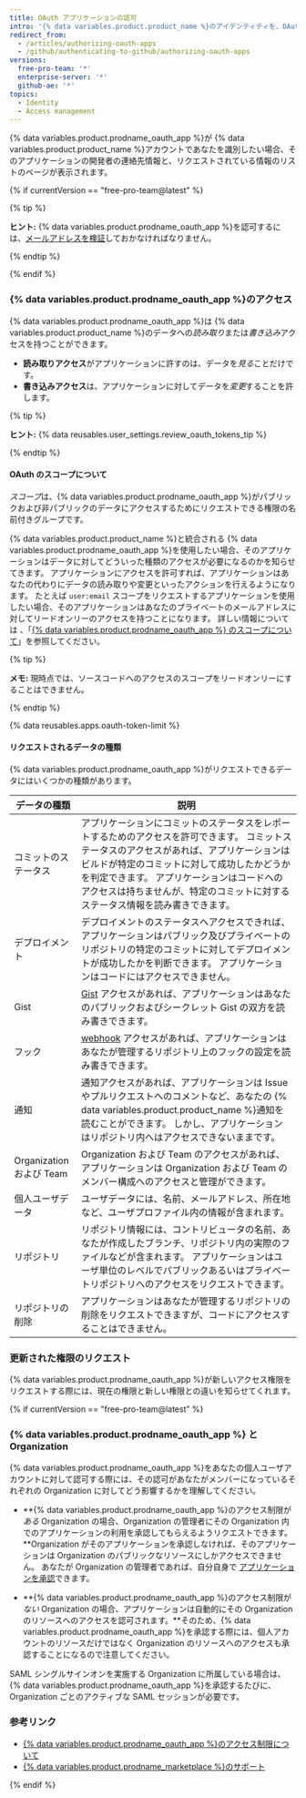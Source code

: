 ```yaml
---
title: OAuth アプリケーションの認可
intro: '{% data variables.product.product_name %}のアイデンティティを、OAuth を使うサードパーティのアプリケーションに接続できます。 {% data variables.product.prodname_oauth_app %}を認可する際には、そのアプリケーションを信頼することを確認し、誰が開発したのかをレビューし、そのアプリケーションがどういった種類の情報にアクセスしたいのかをレビューしなければなりません。'
redirect_from:
  - /articles/authorizing-oauth-apps
  - /github/authenticating-to-github/authorizing-oauth-apps
versions:
  free-pro-team: '*'
  enterprise-server: '*'
  github-ae: '*'
topics:
  - Identity
  - Access management
---
```


{% data variables.product.prodname_oauth_app %}が {% data variables.product.product_name %}アカウントであなたを識別したい場合、そのアプリケーションの開発者の連絡先情報と、リクエストされている情報のリストのページが表示されます。

{% if currentVersion == "free-pro-team@latest" %}

{% tip %}

**ヒント:** {% data variables.product.prodname_oauth_app %}を認可するには、[メールアドレスを検証](/articles/verifying-your-email-address)しておかなければなりません。

{% endtip %}

{% endif %}

### {% data variables.product.prodname_oauth_app %}のアクセス

{% data variables.product.prodname_oauth_app %}は {% data variables.product.product_name %}のデータへの*読み取り*または*書き込み*アクセスを持つことができます。

- **読み取りアクセス**がアプリケーションに許すのは、データを*見る*ことだけです。
- **書き込みアクセス**は、アプリケーションに対してデータを*変更*することを許します。

{% tip %}

**ヒント:** {% data reusables.user_settings.review_oauth_tokens_tip %}

{% endtip %}

#### OAuth のスコープについて

*スコープ*は、{% data variables.product.prodname_oauth_app %}がパブリックおよび非パブリックのデータにアクセスするためにリクエストできる権限の名前付きグループです。

{% data variables.product.product_name %}と統合される {% data variables.product.prodname_oauth_app %}を使用したい場合、そのアプリケーションはデータに対してどういった種類のアクセスが必要になるのかを知らせてきます。 アプリケーションにアクセスを許可すれば、アプリケーションはあなたの代わりにデータの読み取りや変更といったアクションを行えるようになります。 たとえば `user:email` スコープをリクエストするアプリケーションを使用したい場合、そのアプリケーションはあなたのプライベートのメールアドレスに対してリードオンリーのアクセスを持つことになります。 詳しい情報については 、「[{% data variables.product.prodname_oauth_app %} のスコープについて](/apps/building-integrations/setting-up-and-registering-oauth-apps/about-scopes-for-oauth-apps)」を参照してください。

{% tip %}

**メモ:** 現時点では、ソースコードへのアクセスのスコープをリードオンリーにすることはできません。

{% endtip %}

{% data reusables.apps.oauth-token-limit %}

#### リクエストされるデータの種類

{% data variables.product.prodname_oauth_app %}がリクエストできるデータにはいくつかの種類があります。

| データの種類                | 説明                                                                                                                                                           |
| --------------------- | ------------------------------------------------------------------------------------------------------------------------------------------------------------ |
| コミットのステータス            | アプリケーションにコミットのステータスをレポートするためのアクセスを許可できます。 コミットステータスのアクセスがあれば、アプリケーションはビルドが特定のコミットに対して成功したかどうかを判定できます。 アプリケーションはコードへのアクセスは持ちませんが、特定のコミットに対するステータス情報を読み書きできます。 |
| デプロイメント               | デプロイメントのステータスへアクセスできれば、アプリケーションはパブリック及びプライベートのリポジトリの特定のコミットに対してデプロイメントが成功したかを判断できます。 アプリケーションはコードにはアクセスできません。                                                |
| Gist                  | [Gist](https://gist.github.com) アクセスがあれば、アプリケーションはあなたのパブリックおよびシークレット Gist の双方を読み書きできます。                                                                      |
| フック                   | [webhook](/webhooks) アクセスがあれば、アプリケーションはあなたが管理するリポジトリ上のフックの設定を読み書きできます。                                                                                       |
| 通知                    | 通知アクセスがあれば、アプリケーションは Issue やプルリクエストへのコメントなど、あなたの {% data variables.product.product_name %}通知を読むことができます。 しかし、アプリケーションはリポジトリ内へはアクセスできないままです。                   |
| Organization および Team | Organization および Team のアクセスがあれば、アプリケーションは Organization および Team のメンバー構成へのアクセスと管理ができます。                                                                       |
| 個人ユーザデータ              | ユーザデータには、名前、メールアドレス、所在地など、ユーザプロファイル内の情報が含まれます。                                                                                                               |
| リポジトリ                 | リポジトリ情報には、コントリビュータの名前、あなたが作成したブランチ、リポジトリ内の実際のファイルなどが含まれます。 アプリケーションはユーザ単位のレベルでパブリックあるいはプライベートリポジトリへのアクセスをリクエストできます。                                          |
| リポジトリの削除              | アプリケーションはあなたが管理するリポジトリの削除をリクエストできますが、コードにアクセスすることはできません。                                                                                                     |

### 更新された権限のリクエスト

{% data variables.product.prodname_oauth_app %}が新しいアクセス権限をリクエストする際には、現在の権限と新しい権限との違いを知らせてくれます。

{% if currentVersion == "free-pro-team@latest" %}

### {% data variables.product.prodname_oauth_app %} と Organization

{% data variables.product.prodname_oauth_app %}をあなたの個人ユーザアカウントに対して認可する際には、その認可があなたがメンバーになっているそれぞれの Organization に対してどう影響するかを理解してください。

- **{% data variables.product.prodname_oauth_app %}のアクセス制限が*ある* Organization の場合、Organization の管理者にその Organization 内でのアプリケーションの利用を承認してもらえるようリクエストできます。**Organization がそのアプリケーションを承認しなければ、そのアプリケーションは Organization のパブリックなリソースにしかアクセスできません。 あなたが Organization の管理者であれば、自分自身で [アプリケーションを承認](/articles/approving-oauth-apps-for-your-organization)できます。

- **{% data variables.product.prodname_oauth_app %}のアクセス制限が*ない* Organization の場合、アプリケーションは自動的にその Organization のリソースへのアクセスを認可されます。**そのため、{% data variables.product.prodname_oauth_app %}を承認する際には、個人アカウントのリソースだけではなく Organization のリソースへのアクセスも承認することになるので注意してください。

SAML シングルサインオンを実施する Organization に所属している場合は、{% data variables.product.prodname_oauth_app %}を承認するたびに、Organization ごとのアクティブな SAML セッションが必要です。

### 参考リンク

- [{% data variables.product.prodname_oauth_app %}のアクセス制限について](/articles/about-oauth-app-access-restrictions)
- [{% data variables.product.prodname_marketplace %}のサポート](/articles/github-marketplace-support)

{% endif %}

